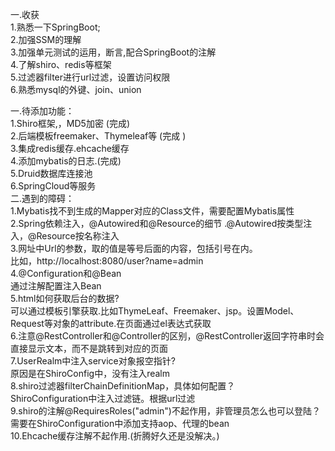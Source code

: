 一.收获        <br>
1.熟悉一下SpringBoot;    <br>
2.加强SSM的理解    <br>
3.加强单元测试的运用，断言,配合SpringBoot的注解    <br>
4.了解shiro、redis等框架     <br>
5.过滤器filter进行url过滤，设置访问权限     <br>
6.熟悉mysql的外键、join、union   <br>

一.待添加功能：    <br>
1.Shiro框架,，MD5加密 (完成)    <br>
2.后端模板freemaker、Thymeleaf等 (完成 )   <br>
3.集成redis缓存.ehcache缓存   <br>
4.添加mybatis的日志.(完成)   <br>
5.Druid数据库连接池    <br>
6.SpringCloud等服务  <br>
二.遇到的障碍：    <br>
1.Mybatis找不到生成的Mapper对应的Class文件，需要配置Mybatis属性    <br>
2.Spring依赖注入，@Autowired和@Resource的细节 .@Autowired按类型注入，@Resource按名称注入   <br>
3.网址中Url的参数，取的值是等号后面的内容，包括引号在内。    <br>
比如，http://localhost:8080/user?name=admin    <br>
4.@Configuration和@Bean    <br>
通过注解配置注入Bean    <br>
5.html如何获取后台的数据?   <br>
可以通过模板引擎获取.比如ThymeLeaf、Freemaker、jsp。设置Model、Request等对象的attribute.在页面通过el表达式获取    <br>
6.注意@RestController和@Controller的区别，@RestController返回字符串时会直接显示文本，而不是跳转到对应的页面     <br>
7.UserRealm中注入service对象报空指针?    <br>
原因是在ShiroConfig中，没有注入realm  <br>
8.shiro过滤器filterChainDefinitionMap，具体如何配置？   <br>
ShiroConfiguration中注入过滤链。根据url过滤   <br>
9.shiro的注解@RequiresRoles("admin")不起作用，非管理员怎么也可以登陆？   <br>
需要在ShiroConfiguration中添加支持aop、代理的bean   <br>
10.Ehcache缓存注解不起作用.(折腾好久还是没解决。)